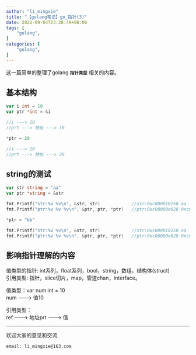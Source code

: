 ```yaml
---
author: "li_mingxie"
title: "【golang笔记】go_指针(3)"
date: 2022-09-04T23:28:49+08:00
tags: [
    "golang",
]
categories: [
    "golang",
]
---
```


这一篇简单的整理了golang **`指针类型`** 相关的内容。<!--more-->  

## 基本结构

```go
var i int = 10
var ptr *int = &i

//i ---> 10   
//prt ---> 地址 ---> 10

*ptr = 20

//i ---> 20   
//prt ---> 地址 ---> 20
```

## string的测试

```go
var str string = "aa"
var ptr *string = &str

fmt.Printf("str:%v %v\n", &str, str)            //str:0xc000010250 aa
fmt.Printf("ptr:%v %v %v\n", &ptr, ptr, *ptr)   //ptr:0xc00000e028 0xc000010250 aa

*ptr = "bb"

fmt.Printf("str:%v %v\n", &str, str)            //str:0xc000010250 aa
fmt.Printf("ptr:%v %v %v\n", &ptr, ptr, *ptr)   //ptr:0xc00000e028 0xc000010250 aa
```

## 影响指针理解的内容

值类型的指针: int系列，float系列，bool，string，数组，结构体(struct)  
引用类型: 指针，slice切片，map，管道chan，interface。  

值类型：var num int = 10  
num ---> 值10  

引用类型：  
ref ---> 地址prt ---> 值  

----------------------------------------------

欢迎大家的意见和交流

`email: li_mingxie@163.com`
